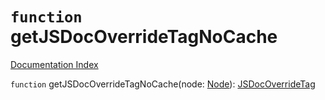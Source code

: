 # `function` getJSDocOverrideTagNoCache

[Documentation Index](../README.md)

`function` getJSDocOverrideTagNoCache(node: [Node](../private.interface.Node/README.md)): [JSDocOverrideTag](../private.interface.JSDocOverrideTag/README.md)